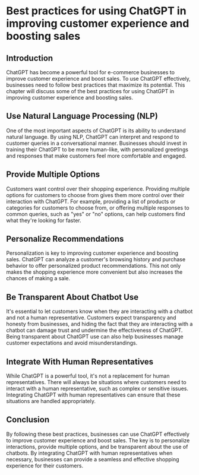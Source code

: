 Best practices for using ChatGPT in improving customer experience and boosting sales
============================================================================================================================================

Introduction
------------

ChatGPT has become a powerful tool for e-commerce businesses to improve customer experience and boost sales. To use ChatGPT effectively, businesses need to follow best practices that maximize its potential. This chapter will discuss some of the best practices for using ChatGPT in improving customer experience and boosting sales.

Use Natural Language Processing (NLP)
-------------------------------------

One of the most important aspects of ChatGPT is its ability to understand natural language. By using NLP, ChatGPT can interpret and respond to customer queries in a conversational manner. Businesses should invest in training their ChatGPT to be more human-like, with personalized greetings and responses that make customers feel more comfortable and engaged.

Provide Multiple Options
------------------------

Customers want control over their shopping experience. Providing multiple options for customers to choose from gives them more control over their interaction with ChatGPT. For example, providing a list of products or categories for customers to choose from, or offering multiple responses to common queries, such as "yes" or "no" options, can help customers find what they're looking for faster.

Personalize Recommendations
---------------------------

Personalization is key to improving customer experience and boosting sales. ChatGPT can analyze a customer's browsing history and purchase behavior to offer personalized product recommendations. This not only makes the shopping experience more convenient but also increases the chances of making a sale.

Be Transparent About Chatbot Use
--------------------------------

It's essential to let customers know when they are interacting with a chatbot and not a human representative. Customers expect transparency and honesty from businesses, and hiding the fact that they are interacting with a chatbot can damage trust and undermine the effectiveness of ChatGPT. Being transparent about ChatGPT use can also help businesses manage customer expectations and avoid misunderstandings.

Integrate With Human Representatives
------------------------------------

While ChatGPT is a powerful tool, it's not a replacement for human representatives. There will always be situations where customers need to interact with a human representative, such as complex or sensitive issues. Integrating ChatGPT with human representatives can ensure that these situations are handled appropriately.

Conclusion
----------

By following these best practices, businesses can use ChatGPT effectively to improve customer experience and boost sales. The key is to personalize interactions, provide multiple options, and be transparent about the use of chatbots. By integrating ChatGPT with human representatives when necessary, businesses can provide a seamless and effective shopping experience for their customers.
